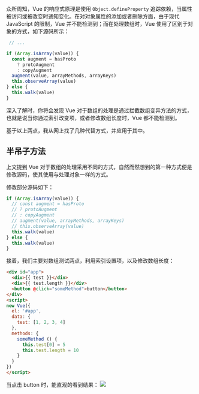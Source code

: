   众所周知，Vue 的响应式原理是使用 `Object.defineProperty` 追踪依赖，当属性被访问或被改变时通知变化。在对对象属性的添加或者删除方面，由于现代 JavaScript 的限制，Vue 并不能检测到；而在处理数组时，Vue 使用了区别于对象的方式，如下源码所示：
 
```javascript
 // ...

if (Array.isArray(value)) {
  const augment = hasProto
    ? protoAugment
    : copyAugment
  augment(value, arrayMethods, arrayKeys)
  this.observeArray(value)
} else {
  this.walk(value)
}

```

深入了解时，你将会发现 Vue 对于数组的处理是通过拦截数组变异方法的方式，也就是说当你通过索引改变项，或者修改数组长度时，Vue 都不能检测到。

基于以上两点，我从网上找![]()了几种代替方式，并应用于其中。

## 半吊子方法

上文提到 Vue 对于数组的处理采用不同的方式，自然而然想到的第一种方式便是修改源码，使其使用与处理对象一样的方式。

修改部分源码如下：

```javascript
if (Array.isArray(value)) {
  // const augment = hasProto
  // ? protoAugment
  // : copyAugment
  // augment(value, arrayMethods, arrayKeys)
  // this.observeArray(value)
  this.walk(value)
} else {
  this.walk(value)
}

```

接着，我们主要对数组测试两点，利用索引设置项，以及修改数组长度：


```html
<div id="app">
  <div>{{ test }}</div>
  <div>{{ test.length }}</div>
  <button @click="someMethod">button</button>
</div>
<script>
new Vue({
  el: '#app',
  data: {
    test: [1, 2, 3, 4]
  },
  methods: {
    someMethod () {
      this.test[0] = 5
      this.test.length = 10
    }
  }
})
</script>
```

当点击 button 时，能直观的看到结果：
![](http://ovshyp9zv.bkt.clouddn.com/vue_data.jpeg)

